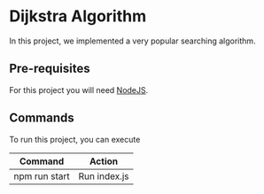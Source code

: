 # Dijkstra Algorithm

In this project, we implemented a very popular searching algorithm.

## Pre-requisites

For this project you will need [NodeJS](https://nodejs.org/en).

## Commands

To run this project, you can execute

| Command       | Action       |
| ------------- | ------------ |
| npm run start | Run index.js |
